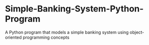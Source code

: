 # Simple-Banking-System-Python-Program
A Python program that models a simple banking system using object-oriented programming concepts

